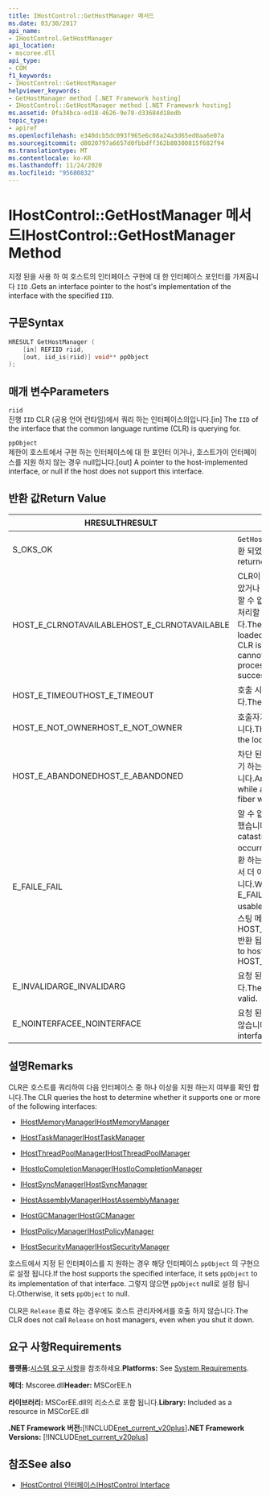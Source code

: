 ```yaml
---
title: IHostControl::GetHostManager 메서드
ms.date: 03/30/2017
api_name:
- IHostControl.GetHostManager
api_location:
- mscoree.dll
api_type:
- COM
f1_keywords:
- IHostControl::GetHostManager
helpviewer_keywords:
- GetHostManager method [.NET Framework hosting]
- IHostControl::GetHostManager method [.NET Framework hosting]
ms.assetid: 0fa34bca-ed18-4626-9e78-d33684d18edb
topic_type:
- apiref
ms.openlocfilehash: e340dcb5dc093f965e6c08a24a3d65ed0aa6e07a
ms.sourcegitcommit: d8020797a6657d0fbbdff362b80300815f682f94
ms.translationtype: MT
ms.contentlocale: ko-KR
ms.lasthandoff: 11/24/2020
ms.locfileid: "95680832"
---
```

# <a name="ihostcontrolgethostmanager-method"></a><span data-ttu-id="f9766-102">IHostControl::GetHostManager 메서드</span><span class="sxs-lookup"><span data-stu-id="f9766-102">IHostControl::GetHostManager Method</span></span>

<span data-ttu-id="f9766-103">지정 된을 사용 하 여 호스트의 인터페이스 구현에 대 한 인터페이스 포인터를 가져옵니다 `IID` .</span><span class="sxs-lookup"><span data-stu-id="f9766-103">Gets an interface pointer to the host's implementation of the interface with the specified `IID`.</span></span>  
  
## <a name="syntax"></a><span data-ttu-id="f9766-104">구문</span><span class="sxs-lookup"><span data-stu-id="f9766-104">Syntax</span></span>  
  
```cpp  
HRESULT GetHostManager (  
    [in] REFIID riid,  
    [out, iid_is(riid)] void** ppObject  
);  
```  
  
## <a name="parameters"></a><span data-ttu-id="f9766-105">매개 변수</span><span class="sxs-lookup"><span data-stu-id="f9766-105">Parameters</span></span>  

 `riid`  
 <span data-ttu-id="f9766-106">진행 `IID` CLR (공용 언어 런타임)에서 쿼리 하는 인터페이스의입니다.</span><span class="sxs-lookup"><span data-stu-id="f9766-106">[in] The `IID` of the interface that the common language runtime (CLR) is querying for.</span></span>  
  
 `ppObject`  
 <span data-ttu-id="f9766-107">제한이 호스트에서 구현 하는 인터페이스에 대 한 포인터 이거나, 호스트가이 인터페이스를 지원 하지 않는 경우 null입니다.</span><span class="sxs-lookup"><span data-stu-id="f9766-107">[out] A pointer to the host-implemented interface, or null if the host does not support this interface.</span></span>  
  
## <a name="return-value"></a><span data-ttu-id="f9766-108">반환 값</span><span class="sxs-lookup"><span data-stu-id="f9766-108">Return Value</span></span>  
  
|<span data-ttu-id="f9766-109">HRESULT</span><span class="sxs-lookup"><span data-stu-id="f9766-109">HRESULT</span></span>|<span data-ttu-id="f9766-110">설명</span><span class="sxs-lookup"><span data-stu-id="f9766-110">Description</span></span>|  
|-------------|-----------------|  
|<span data-ttu-id="f9766-111">S_OK</span><span class="sxs-lookup"><span data-stu-id="f9766-111">S_OK</span></span>|<span data-ttu-id="f9766-112">`GetHostManager` 성공적으로 반환 되었습니다.</span><span class="sxs-lookup"><span data-stu-id="f9766-112">`GetHostManager` returned successfully.</span></span>|  
|<span data-ttu-id="f9766-113">HOST_E_CLRNOTAVAILABLE</span><span class="sxs-lookup"><span data-stu-id="f9766-113">HOST_E_CLRNOTAVAILABLE</span></span>|<span data-ttu-id="f9766-114">CLR이 프로세스에 로드 되지 않았거나 CLR이 관리 코드를 실행할 수 없거나 호출을 성공적으로 처리할 수 없는 상태에 있습니다.</span><span class="sxs-lookup"><span data-stu-id="f9766-114">The CLR has not been loaded into a process, or the CLR is in a state in which it cannot run managed code or process the call successfully.</span></span>|  
|<span data-ttu-id="f9766-115">HOST_E_TIMEOUT</span><span class="sxs-lookup"><span data-stu-id="f9766-115">HOST_E_TIMEOUT</span></span>|<span data-ttu-id="f9766-116">호출 시간이 초과 되었습니다.</span><span class="sxs-lookup"><span data-stu-id="f9766-116">The call timed out.</span></span>|  
|<span data-ttu-id="f9766-117">HOST_E_NOT_OWNER</span><span class="sxs-lookup"><span data-stu-id="f9766-117">HOST_E_NOT_OWNER</span></span>|<span data-ttu-id="f9766-118">호출자가 잠금을 소유 하지 않습니다.</span><span class="sxs-lookup"><span data-stu-id="f9766-118">The caller does not own the lock.</span></span>|  
|<span data-ttu-id="f9766-119">HOST_E_ABANDONED</span><span class="sxs-lookup"><span data-stu-id="f9766-119">HOST_E_ABANDONED</span></span>|<span data-ttu-id="f9766-120">차단 된 스레드나 파이버에서 대기 하는 동안 이벤트를 취소 했습니다.</span><span class="sxs-lookup"><span data-stu-id="f9766-120">An event was canceled while a blocked thread or fiber was waiting on it.</span></span>|  
|<span data-ttu-id="f9766-121">E_FAIL</span><span class="sxs-lookup"><span data-stu-id="f9766-121">E_FAIL</span></span>|<span data-ttu-id="f9766-122">알 수 없는 치명적인 오류가 발생 했습니다.</span><span class="sxs-lookup"><span data-stu-id="f9766-122">An unknown catastrophic failure occurred.</span></span> <span data-ttu-id="f9766-123">메서드가 E_FAIL 반환 하는 경우 해당 프로세스 내에서 더 이상 CLR을 사용할 수 없습니다.</span><span class="sxs-lookup"><span data-stu-id="f9766-123">When a method returns E_FAIL, the CLR is no longer usable within the process.</span></span> <span data-ttu-id="f9766-124">호스팅 메서드를 이후에 호출 하면 HOST_E_CLRNOTAVAILABLE 반환 됩니다.</span><span class="sxs-lookup"><span data-stu-id="f9766-124">Subsequent calls to hosting methods return HOST_E_CLRNOTAVAILABLE.</span></span>|  
|<span data-ttu-id="f9766-125">E_INVALIDARG</span><span class="sxs-lookup"><span data-stu-id="f9766-125">E_INVALIDARG</span></span>|<span data-ttu-id="f9766-126">요청 된 `IID` 이 잘못 되었습니다.</span><span class="sxs-lookup"><span data-stu-id="f9766-126">The requested `IID` is not valid.</span></span>|  
|<span data-ttu-id="f9766-127">E_NOINTERFACE</span><span class="sxs-lookup"><span data-stu-id="f9766-127">E_NOINTERFACE</span></span>|<span data-ttu-id="f9766-128">요청 된 인터페이스가 지원 되지 않습니다.</span><span class="sxs-lookup"><span data-stu-id="f9766-128">The requested interface is not supported.</span></span>|  
  
## <a name="remarks"></a><span data-ttu-id="f9766-129">설명</span><span class="sxs-lookup"><span data-stu-id="f9766-129">Remarks</span></span>  

 <span data-ttu-id="f9766-130">CLR은 호스트를 쿼리하여 다음 인터페이스 중 하나 이상을 지원 하는지 여부를 확인 합니다.</span><span class="sxs-lookup"><span data-stu-id="f9766-130">The CLR queries the host to determine whether it supports one or more of the following interfaces:</span></span>  
  
- [<span data-ttu-id="f9766-131">IHostMemoryManager</span><span class="sxs-lookup"><span data-stu-id="f9766-131">IHostMemoryManager</span></span>](ihostmemorymanager-interface.md)  
  
- [<span data-ttu-id="f9766-132">IHostTaskManager</span><span class="sxs-lookup"><span data-stu-id="f9766-132">IHostTaskManager</span></span>](ihosttaskmanager-interface.md)  
  
- [<span data-ttu-id="f9766-133">IHostThreadPoolManager</span><span class="sxs-lookup"><span data-stu-id="f9766-133">IHostThreadPoolManager</span></span>](ihostthreadpoolmanager-interface.md)  
  
- [<span data-ttu-id="f9766-134">IHostIoCompletionManager</span><span class="sxs-lookup"><span data-stu-id="f9766-134">IHostIoCompletionManager</span></span>](ihostiocompletionmanager-interface.md)  
  
- [<span data-ttu-id="f9766-135">IHostSyncManager</span><span class="sxs-lookup"><span data-stu-id="f9766-135">IHostSyncManager</span></span>](ihostsyncmanager-interface.md)  
  
- [<span data-ttu-id="f9766-136">IHostAssemblyManager</span><span class="sxs-lookup"><span data-stu-id="f9766-136">IHostAssemblyManager</span></span>](ihostassemblymanager-interface.md)  
  
- [<span data-ttu-id="f9766-137">IHostGCManager</span><span class="sxs-lookup"><span data-stu-id="f9766-137">IHostGCManager</span></span>](ihostgcmanager-interface.md)  
  
- [<span data-ttu-id="f9766-138">IHostPolicyManager</span><span class="sxs-lookup"><span data-stu-id="f9766-138">IHostPolicyManager</span></span>](ihostpolicymanager-interface.md)  
  
- [<span data-ttu-id="f9766-139">IHostSecurityManager</span><span class="sxs-lookup"><span data-stu-id="f9766-139">IHostSecurityManager</span></span>](ihostsecuritymanager-interface.md)  
  
 <span data-ttu-id="f9766-140">호스트에서 지정 된 인터페이스를 지 원하는 경우 해당 인터페이스 `ppObject` 의 구현으로 설정 됩니다.</span><span class="sxs-lookup"><span data-stu-id="f9766-140">If the host supports the specified interface, it sets `ppObject` to its implementation of that interface.</span></span> <span data-ttu-id="f9766-141">그렇지 않으면 `ppObject` null로 설정 됩니다.</span><span class="sxs-lookup"><span data-stu-id="f9766-141">Otherwise, it sets `ppObject` to null.</span></span>  
  
 <span data-ttu-id="f9766-142">CLR은 `Release` 종료 하는 경우에도 호스트 관리자에서를 호출 하지 않습니다.</span><span class="sxs-lookup"><span data-stu-id="f9766-142">The CLR does not call `Release` on host managers, even when you shut it down.</span></span>  
  
## <a name="requirements"></a><span data-ttu-id="f9766-143">요구 사항</span><span class="sxs-lookup"><span data-stu-id="f9766-143">Requirements</span></span>  

 <span data-ttu-id="f9766-144">**플랫폼:**[시스템 요구 사항](../../get-started/system-requirements.md)을 참조하세요.</span><span class="sxs-lookup"><span data-stu-id="f9766-144">**Platforms:** See [System Requirements](../../get-started/system-requirements.md).</span></span>  
  
 <span data-ttu-id="f9766-145">**헤더:** Mscoree.dll</span><span class="sxs-lookup"><span data-stu-id="f9766-145">**Header:** MSCorEE.h</span></span>  
  
 <span data-ttu-id="f9766-146">**라이브러리:** MSCorEE.dll의 리소스로 포함 됩니다.</span><span class="sxs-lookup"><span data-stu-id="f9766-146">**Library:** Included as a resource in MSCorEE.dll</span></span>  
  
 <span data-ttu-id="f9766-147">**.NET Framework 버전:**[!INCLUDE[net_current_v20plus](../../../../includes/net-current-v20plus-md.md)]</span><span class="sxs-lookup"><span data-stu-id="f9766-147">**.NET Framework Versions:** [!INCLUDE[net_current_v20plus](../../../../includes/net-current-v20plus-md.md)]</span></span>  
  
## <a name="see-also"></a><span data-ttu-id="f9766-148">참조</span><span class="sxs-lookup"><span data-stu-id="f9766-148">See also</span></span>

- [<span data-ttu-id="f9766-149">IHostControl 인터페이스</span><span class="sxs-lookup"><span data-stu-id="f9766-149">IHostControl Interface</span></span>](ihostcontrol-interface.md)
